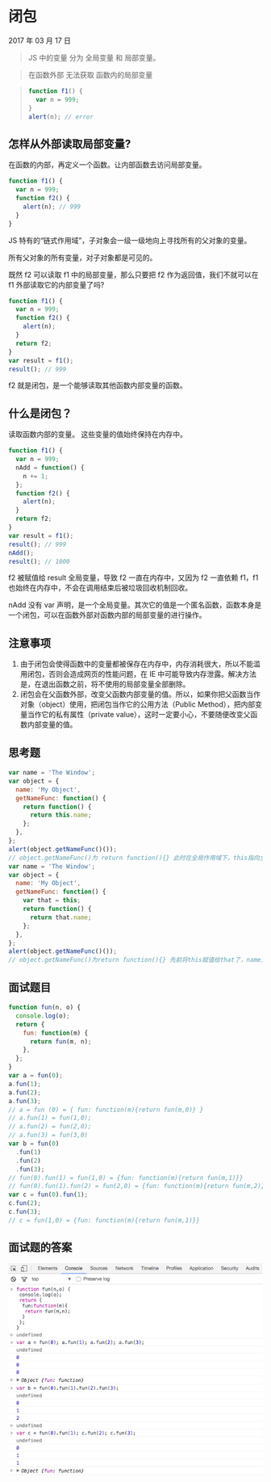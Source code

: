 # 闭包

2017 年 03 月 17 日

> JS 中的变量 分为 全局变量 和 局部变量。

> 在函数外部 无法获取 函数内的局部变量

> ```javascript
> function f1() {
>   var n = 999;
> }
> alert(n); // error
> ```

## 怎样从外部读取局部变量?

在函数的内部，再定义一个函数。让内部函数去访问局部变量。

```javascript
function f1() {
  var n = 999;
  function f2() {
    alert(n); // 999
  }
}
```

JS 特有的“链式作用域”，子对象会一级一级地向上寻找所有的父对象的变量。

所有父对象的所有变量，对子对象都是可见的。

既然 f2 可以读取 f1 中的局部变量，那么只要把 f2 作为返回值，我们不就可以在 f1 外部读取它的内部变量了吗?

```javascript
function f1() {
  var n = 999;
  function f2() {
    alert(n);
  }
  return f2;
}
var result = f1();
result(); // 999
```

f2 就是闭包，是一个能够读取其他函数内部变量的函数。

## 什么是闭包？

读取函数内部的变量。
这些变量的值始终保持在内存中。

```javascript
function f1() {
  var n = 999;
  nAdd = function() {
    n += 1;
  };
  function f2() {
    alert(n);
  }
  return f2;
}
var result = f1();
result(); // 999
nAdd();
result(); // 1000
```

f2 被赋值给 result 全局变量，导致 f2 一直在内存中，又因为 f2 一直依赖 f1，f1 也始终在内存中，不会在调用结束后被垃圾回收机制回收。

nAdd 没有 var 声明，是一个全局变量。其次它的值是一个匿名函数，函数本身是一个闭包，可以在函数外部对函数内部的局部变量的进行操作。

## 注意事项

1. 由于闭包会使得函数中的变量都被保存在内存中，内存消耗很大，所以不能滥用闭包，否则会造成网页的性能问题，在 IE 中可能导致内存泄露。解决方法是，在退出函数之前，将不使用的局部变量全部删除。
2. 闭包会在父函数外部，改变父函数内部变量的值。所以，如果你把父函数当作对象（object）使用，把闭包当作它的公用方法（Public Method），把内部变量当作它的私有属性（private value），这时一定要小心，不要随便改变父函数内部变量的值。

## 思考题

```javascript
var name = 'The Window';
var object = {
  name: 'My Object',
  getNameFunc: function() {
    return function() {
      return this.name;
    };
  },
};
alert(object.getNameFunc()());
// object.getNameFunc()为 return function(){} 此时在全局作用域下，this指向全局，name为“the window”
var name = 'The Window';
var object = {
  name: 'My Object',
  getNameFunc: function() {
    var that = this;
    return function() {
      return that.name;
    };
  },
};
alert(object.getNameFunc()());
// object.getNameFunc()为return function(){} 先前将this赋值给that了，name为“My Object”
```

## 面试题目

```javascript
function fun(n, o) {
  console.log(o);
  return {
    fun: function(m) {
      return fun(m, n);
    },
  };
}
var a = fun(0);
a.fun(1);
a.fun(2);
a.fun(3);
// a = fun (0) = { fun: function(m){return fun(m,0)} }
// a.fun(1) = fun(1,0);
// a.fun(2) = fun(2,0);
// a.fun(3) = fun(3,0)
var b = fun(0)
  .fun(1)
  .fun(2)
  .fun(3);
// fun(0).fun(1) = fun(1,0) = {fun: function(m){return fun(m,1)}}
// fun(0).fun(1).fun(2) = fun(2,0) = {fun: function(m){return fun(m,2)}}
var c = fun(0).fun(1);
c.fun(2);
c.fun(3);
// c = fun(1,0) = {fun: function(m){return fun(m,1)}}
```

## 面试题的答案

![answer](_media/closure.jpg)